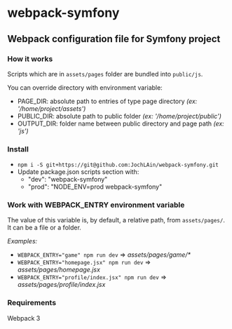 # webpack-symfony

## Webpack configuration file for Symfony project

### How it works

Scripts which are in `assets/pages` folder are bundled into `public/js`.

You can override directory with environment variable:

- PAGE_DIR: absolute path to entries of type page directory _(ex: '/home/project/assets')_
- PUBLIC_DIR: absolute path to public folder _(ex: '/home/project/public')_
- OUTPUT_DIR: folder name between public directory and page path _(ex: 'js')_

### Install

- `npm i -S git+https://git@github.com:JochLAin/webpack-symfony.git`
- Update package.json scripts section with:
    - "dev": "webpack-symfony"
    - "prod": "NODE_ENV=prod webpack-symfony"

### Work with WEBPACK_ENTRY environment variable

The value of this variable is, by default, a relative path, from `assets/pages/`.
It can be a file or a folder.

*Examples:*

- `WEBPACK_ENTRY="game" npm run dev` => _assets/pages/game/*_
- `WEBPACK_ENTRY="homepage.jsx" npm run dev` => _assets/pages/homepage.jsx_
- `WEBPACK_ENTRY="profile/index.jsx" npm run dev` => _assets/pages/profile/index.jsx_

### Requirements

Webpack 3
